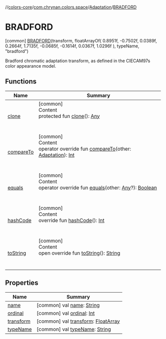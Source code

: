 //[colors-core](../../../../index.md)/[com.chrynan.colors.space](../../index.md)/[Adaptation](../index.md)/[BRADFORD](index.md)



# BRADFORD  
 [common] [BRADFORD](index.md)(transform, floatArrayOf(
            0.8951f, -0.7502f, 0.0389f,
            0.2664f, 1.7135f, -0.0685f,
            -0.1614f, 0.0367f, 1.0296f
        ), typeName, "bradford")  


Bradford chromatic adaptation transform, as defined in the CIECAM97s color appearance model.

   


## Functions  
  
|  Name |  Summary | 
|---|---|
| <a name="kotlin/Enum/clone/#/PointingToDeclaration/"></a>[clone](../../-render-intent/-a-b-s-o-l-u-t-e/index.md#%5Bkotlin%2FEnum%2Fclone%2F%23%2FPointingToDeclaration%2F%5D%2FFunctions%2F988389714)| <a name="kotlin/Enum/clone/#/PointingToDeclaration/"></a>[common]  <br>Content  <br>protected fun [clone](../../-render-intent/-a-b-s-o-l-u-t-e/index.md#%5Bkotlin%2FEnum%2Fclone%2F%23%2FPointingToDeclaration%2F%5D%2FFunctions%2F988389714)(): [Any](https://kotlinlang.org/api/latest/jvm/stdlib/kotlin/-any/index.html)  <br><br><br>|
| <a name="kotlin/Enum/compareTo/#com.chrynan.colors.space.Adaptation/PointingToDeclaration/"></a>[compareTo](../-c-i-e-c-a-t02/index.md#%5Bkotlin%2FEnum%2FcompareTo%2F%23com.chrynan.colors.space.Adaptation%2FPointingToDeclaration%2F%5D%2FFunctions%2F988389714)| <a name="kotlin/Enum/compareTo/#com.chrynan.colors.space.Adaptation/PointingToDeclaration/"></a>[common]  <br>Content  <br>operator override fun [compareTo](../-c-i-e-c-a-t02/index.md#%5Bkotlin%2FEnum%2FcompareTo%2F%23com.chrynan.colors.space.Adaptation%2FPointingToDeclaration%2F%5D%2FFunctions%2F988389714)(other: [Adaptation](../index.md)): [Int](https://kotlinlang.org/api/latest/jvm/stdlib/kotlin/-int/index.html)  <br><br><br>|
| <a name="kotlin/Enum/equals/#kotlin.Any?/PointingToDeclaration/"></a>[equals](../../-render-intent/-a-b-s-o-l-u-t-e/index.md#%5Bkotlin%2FEnum%2Fequals%2F%23kotlin.Any%3F%2FPointingToDeclaration%2F%5D%2FFunctions%2F988389714)| <a name="kotlin/Enum/equals/#kotlin.Any?/PointingToDeclaration/"></a>[common]  <br>Content  <br>operator override fun [equals](../../-render-intent/-a-b-s-o-l-u-t-e/index.md#%5Bkotlin%2FEnum%2Fequals%2F%23kotlin.Any%3F%2FPointingToDeclaration%2F%5D%2FFunctions%2F988389714)(other: [Any](https://kotlinlang.org/api/latest/jvm/stdlib/kotlin/-any/index.html)?): [Boolean](https://kotlinlang.org/api/latest/jvm/stdlib/kotlin/-boolean/index.html)  <br><br><br>|
| <a name="kotlin/Enum/hashCode/#/PointingToDeclaration/"></a>[hashCode](../../-render-intent/-a-b-s-o-l-u-t-e/index.md#%5Bkotlin%2FEnum%2FhashCode%2F%23%2FPointingToDeclaration%2F%5D%2FFunctions%2F988389714)| <a name="kotlin/Enum/hashCode/#/PointingToDeclaration/"></a>[common]  <br>Content  <br>override fun [hashCode](../../-render-intent/-a-b-s-o-l-u-t-e/index.md#%5Bkotlin%2FEnum%2FhashCode%2F%23%2FPointingToDeclaration%2F%5D%2FFunctions%2F988389714)(): [Int](https://kotlinlang.org/api/latest/jvm/stdlib/kotlin/-int/index.html)  <br><br><br>|
| <a name="kotlin/Enum/toString/#/PointingToDeclaration/"></a>[toString](../../-render-intent/-a-b-s-o-l-u-t-e/index.md#%5Bkotlin%2FEnum%2FtoString%2F%23%2FPointingToDeclaration%2F%5D%2FFunctions%2F988389714)| <a name="kotlin/Enum/toString/#/PointingToDeclaration/"></a>[common]  <br>Content  <br>open override fun [toString](../../-render-intent/-a-b-s-o-l-u-t-e/index.md#%5Bkotlin%2FEnum%2FtoString%2F%23%2FPointingToDeclaration%2F%5D%2FFunctions%2F988389714)(): [String](https://kotlinlang.org/api/latest/jvm/stdlib/kotlin/-string/index.html)  <br><br><br>|


## Properties  
  
|  Name |  Summary | 
|---|---|
| <a name="com.chrynan.colors.space/Adaptation.BRADFORD/name/#/PointingToDeclaration/"></a>[name](name.md)| <a name="com.chrynan.colors.space/Adaptation.BRADFORD/name/#/PointingToDeclaration/"></a> [common] val [name](name.md): [String](https://kotlinlang.org/api/latest/jvm/stdlib/kotlin/-string/index.html)   <br>|
| <a name="com.chrynan.colors.space/Adaptation.BRADFORD/ordinal/#/PointingToDeclaration/"></a>[ordinal](ordinal.md)| <a name="com.chrynan.colors.space/Adaptation.BRADFORD/ordinal/#/PointingToDeclaration/"></a> [common] val [ordinal](ordinal.md): [Int](https://kotlinlang.org/api/latest/jvm/stdlib/kotlin/-int/index.html)   <br>|
| <a name="com.chrynan.colors.space/Adaptation.BRADFORD/transform/#/PointingToDeclaration/"></a>[transform](transform.md)| <a name="com.chrynan.colors.space/Adaptation.BRADFORD/transform/#/PointingToDeclaration/"></a> [common] val [transform](transform.md): [FloatArray](https://kotlinlang.org/api/latest/jvm/stdlib/kotlin/-float-array/index.html)   <br>|
| <a name="com.chrynan.colors.space/Adaptation.BRADFORD/typeName/#/PointingToDeclaration/"></a>[typeName](type-name.md)| <a name="com.chrynan.colors.space/Adaptation.BRADFORD/typeName/#/PointingToDeclaration/"></a> [common] val [typeName](type-name.md): [String](https://kotlinlang.org/api/latest/jvm/stdlib/kotlin/-string/index.html)   <br>|

